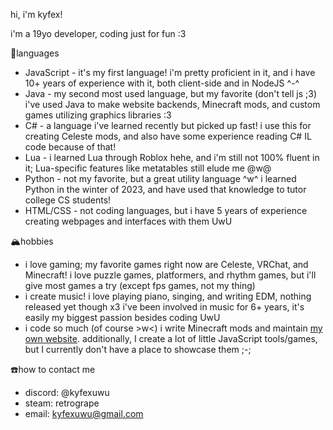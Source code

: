 hi, i'm kyfex!

i'm a 19yo developer, coding just for fun :3

🌸languages
- JavaScript - it's my first language! i'm pretty proficient in it, and i have 10+ years of experience with it, both client-side and in NodeJS ^-^
- Java - my second most used language, but my favorite (don't tell js ;3) i've used Java to make website backends, Minecraft mods, and custom games utilizing graphics libraries :3
- C# - a language i've learned recently but picked up fast! i use this for creating Celeste mods, and also have some experience reading C# IL code because of that!
- Lua - i learned Lua through Roblox hehe, and i'm still not 100% fluent in it; Lua-specific features like metatables still elude me @w@
- Python - not my favorite, but a great utility language ^w^ i learned Python in the winter of 2023, and have used that knowledge to tutor college CS students!
- HTML/CSS - not coding languages, but i have 5 years of experience creating webpages and interfaces with them UwU

🏔️hobbies
- i love gaming; my favorite games right now are Celeste, VRChat, and Minecraft! i love puzzle games, platformers, and rhythm games, but i'll give most games a try (except fps games, not my thing)
- i create music! i love playing piano, singing, and writing EDM, nothing released yet though x3 i've been involved in music for 6+ years, it's easily my biggest passion besides coding UwU
- i code so much (of course >w<) i write Minecraft mods and maintain [my own website](https://kyfexuwu.com). additionally, I create a lot of little JavaScript tools/games, but I currently don't have a place to showcase them ;-;

☎️how to contact me
- discord: @kyfexuwu
- steam: retrogrape
- email: kyfexuwu@gmail.com
